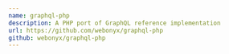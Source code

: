 ```yaml
---
name: graphql-php
description: A PHP port of GraphQL reference implementation
url: https://github.com/webonyx/graphql-php
github: webonyx/graphql-php
---
```



